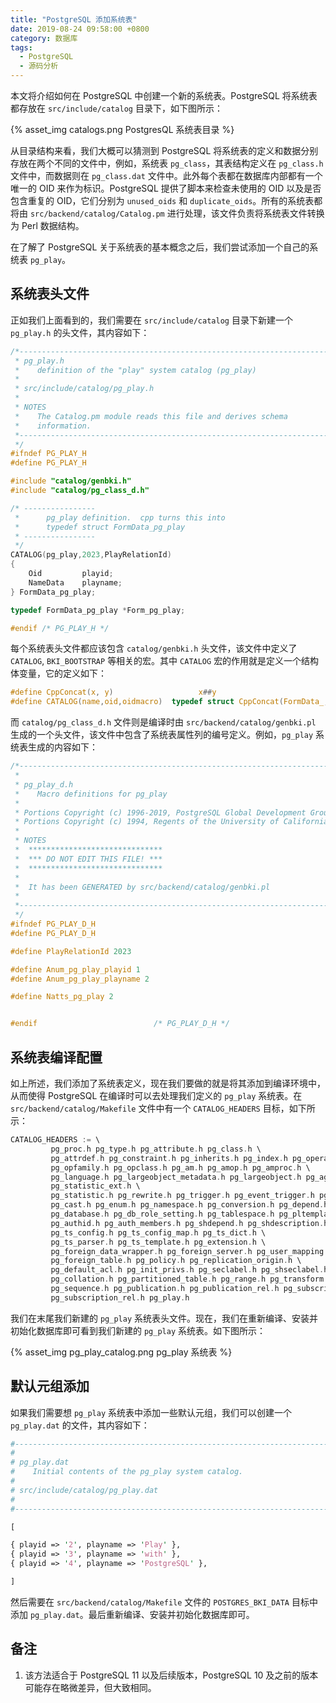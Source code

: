 ```yaml
---
title: "PostgreSQL 添加系统表"
date: 2019-08-24 09:58:00 +0800
category: 数据库
tags:
  - PostgreSQL
  - 源码分析
---
```


本文将介绍如何在 PostgreSQL 中创建一个新的系统表。PostgreSQL 将系统表都存放在 `src/include/catalog` 目录下，如下图所示：

{% asset_img catalogs.png PostgresQL 系统表目录 %}

从目录结构来看，我们大概可以猜测到 PostgreSQL 将系统表的定义和数据分别存放在两个不同的文件中，例如，系统表 `pg_class`，其表结构定义在 `pg_class.h` 文件中，而数据则在 `pg_class.dat` 文件中。此外每个表都在数据库内部都有一个唯一的 OID 来作为标识。PostgreSQL 提供了脚本来检查未使用的 OID 以及是否包含重复的 OID，它们分别为 `unused_oids` 和 `duplicate_oids`。所有的系统表都将由 `src/backend/catalog/Catalog.pm` 进行处理，该文件负责将系统表文件转换为 Perl 数据结构。

<!-- more -->
在了解了 PostgreSQL 关于系统表的基本概念之后，我们尝试添加一个自己的系统表 `pg_play`。

## 系统表头文件

正如我们上面看到的，我们需要在 `src/include/catalog` 目录下新建一个 `pg_play.h` 的头文件，其内容如下：

``` C
/*-------------------------------------------------------------------------
 * pg_play.h
 *    definition of the "play" system catalog (pg_play)
 *
 * src/include/catalog/pg_play.h
 *
 * NOTES
 *    The Catalog.pm module reads this file and derives schema
 *    information.
 *-------------------------------------------------------------------------
 */
#ifndef PG_PLAY_H
#define PG_PLAY_H

#include "catalog/genbki.h"
#include "catalog/pg_class_d.h"

/* ----------------
 *		pg_play definition.  cpp turns this into
 *		typedef struct FormData_pg_play
 * ----------------
 */
CATALOG(pg_play,2023,PlayRelationId)
{
	Oid         playid;
	NameData    playname;
} FormData_pg_play;

typedef FormData_pg_play *Form_pg_play;

#endif /* PG_PLAY_H */
```

每个系统表头文件都应该包含 `catalog/genbki.h` 头文件，该文件中定义了 `CATALOG`, `BKI_BOOTSTRAP` 等相关的宏。其中 `CATALOG` 宏的作用就是定义一个结构体变量，它的定义如下：

``` C
#define CppConcat(x, y)                   x##y
#define CATALOG(name,oid,oidmacro)  typedef struct CppConcat(FormData_,name)
```

而 `catalog/pg_class_d.h` 文件则是编译时由 `src/backend/catalog/genbki.pl` 生成的一个头文件，该文件中包含了系统表属性列的编号定义。例如，`pg_play` 系统表生成的内容如下：

``` C
/*-------------------------------------------------------------------------
 *
 * pg_play_d.h
 *    Macro definitions for pg_play
 *
 * Portions Copyright (c) 1996-2019, PostgreSQL Global Development Group
 * Portions Copyright (c) 1994, Regents of the University of California
 *
 * NOTES
 *  ******************************
 *  *** DO NOT EDIT THIS FILE! ***
 *  ******************************
 *
 *  It has been GENERATED by src/backend/catalog/genbki.pl
 *
 *-------------------------------------------------------------------------
 */
#ifndef PG_PLAY_D_H
#define PG_PLAY_D_H

#define PlayRelationId 2023

#define Anum_pg_play_playid 1
#define Anum_pg_play_playname 2

#define Natts_pg_play 2


#endif							/* PG_PLAY_D_H */
```

## 系统表编译配置

如上所述，我们添加了系统表定义，现在我们要做的就是将其添加到编译环境中，从而使得 PostgreSQL 在编译时可以去处理我们定义的 `pg_play` 系统表。在 `src/backend/catalog/Makefile` 文件中有一个 `CATALOG_HEADERS` 目标，如下所示：

``` C
CATALOG_HEADERS := \
         pg_proc.h pg_type.h pg_attribute.h pg_class.h \
         pg_attrdef.h pg_constraint.h pg_inherits.h pg_index.h pg_operator.h \
         pg_opfamily.h pg_opclass.h pg_am.h pg_amop.h pg_amproc.h \
         pg_language.h pg_largeobject_metadata.h pg_largeobject.h pg_aggregate.h \
         pg_statistic_ext.h \
         pg_statistic.h pg_rewrite.h pg_trigger.h pg_event_trigger.h pg_description.h \
         pg_cast.h pg_enum.h pg_namespace.h pg_conversion.h pg_depend.h \
         pg_database.h pg_db_role_setting.h pg_tablespace.h pg_pltemplate.h \
         pg_authid.h pg_auth_members.h pg_shdepend.h pg_shdescription.h \
         pg_ts_config.h pg_ts_config_map.h pg_ts_dict.h \
         pg_ts_parser.h pg_ts_template.h pg_extension.h \
         pg_foreign_data_wrapper.h pg_foreign_server.h pg_user_mapping.h \
         pg_foreign_table.h pg_policy.h pg_replication_origin.h \
         pg_default_acl.h pg_init_privs.h pg_seclabel.h pg_shseclabel.h \
         pg_collation.h pg_partitioned_table.h pg_range.h pg_transform.h \
         pg_sequence.h pg_publication.h pg_publication_rel.h pg_subscription.h \
         pg_subscription_rel.h pg_play.h
```

我们在末尾我们新建的 `pg_play` 系统表头文件。现在，我们在重新编译、安装并初始化数据库即可看到我们新建的 `pg_play` 系统表。如下图所示：

{% asset_img pg_play_catalog.png pg_play 系统表 %}

## 默认元组添加

如果我们需要想 `pg_play` 系统表中添加一些默认元组，我们可以创建一个 `pg_play.dat` 的文件，其内容如下：

``` perl
#----------------------------------------------------------------------
#
# pg_play.dat
#    Initial contents of the pg_play system catalog.
#
# src/include/catalog/pg_play.dat
#
#----------------------------------------------------------------------

[

{ playid => '2', playname => 'Play' },
{ playid => '3', playname => 'with' },
{ playid => '4', playname => 'PostgreSQL' },

]
```

然后需要在 `src/backend/catalog/Makefile` 文件的 `POSTGRES_BKI_DATA` 目标中添加 `pg_play.dat`。最后重新编译、安装并初始化数据库即可。

## 备注

1. 该方法适合于 PostgreSQL 11 以及后续版本，PostgreSQL 10 及之前的版本可能存在略微差异，但大致相同。
